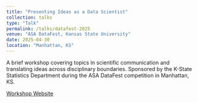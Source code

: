 ```yaml
---
title: "Presenting Ideas as a Data Scientist"
collection: talks
type: "Talk"
permalink: /talks/datafest-2025
venue: "ASA DataFest, Kansas State University"
date: 2025-04-30
location: "Manhattan, KS"
---
```


A brief workshop covering topics in scientific communication and translating ideas across disciplinary boundaries. Sponsored by the K-State Statistics Department during the ASA DataFest competition in Manhattan, KS.

[Workshop Website](https://rmshksu.github.io/comm-shop/)
